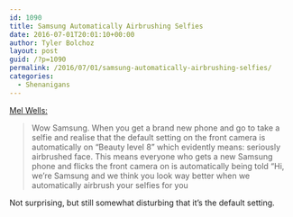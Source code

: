 ```yaml
---
id: 1090
title: Samsung Automatically Airbrushing Selfies
date: 2016-07-01T20:01:10+00:00
author: Tyler Bolchoz
layout: post
guid: /?p=1090
permalink: /2016/07/01/samsung-automatically-airbrushing-selfies/
categories:
  - Shenanigans
---
```

[Mel Wells:](https://www.instagram.com/p/BG9O5qPTJs4/)

> Wow Samsung. When you get a brand new phone and go to take a selfie and realise that the default setting on the front camera is automatically on &#8220;Beauty level 8&#8221; which evidently means: seriously airbrushed face. This means everyone who gets a new Samsung phone and flicks the front camera on is automatically being told &#8220;Hi, we&#8217;re Samsung and we think you look way better when we automatically airbrush your selfies for you

Not surprising, but still somewhat disturbing that it&#8217;s the default setting.
